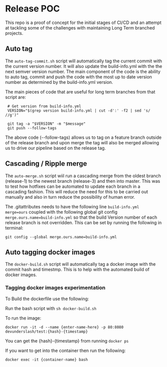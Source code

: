 # Release POC
This repo is a proof of concept for the initial stages of CI/CD and an attempt at tackling some of the challenges with maintaining Long Term branched projects.

## Auto tag

The `auto-tag-commit.sh` script will automatically tag the current commit with the current version number. It will also update the build-info.yml with the the next semver version number. The main component of the code is the ability to auto tag, commit and push the code with the most up to date version number as determined by the build-info.yml version.

The main pieces of code that are useful for long term branches from that script are:

``` 
 # Get version from build-info.yml
 VERSION="$(grep version build-info.yml | cut -d':' -f2 | sed 's/ //g')"

 git tag -a "$VERSION" -m "$message"
 git push --follow-tags 
 ```

The above code (--follow-tags) allows us to tag on a feature branch outside of the release branch and upon merge the tag will also be merged allowing us to drive our pipeline based on the release tag. 

## Cascading / Ripple merge

The `auto-merge.sh` script wiil run a cascading merge from the oldest branch (release-1) to the newest branch (release-3) and then into master. This was to test how hotfixes can be automated to update each branch in a cascading fashion. This will reduce the need for this to be carried out manually and also in turn reduce the possibility of human error.

The .gitattributes needs to have the following line `build-info.yml merge=ours` coupled with the following global git config `merge.ours.name=build-info.yml` so that the build Version number of each release branch is not overridden. This can be set by running the following in terminal:
```
git config --global merge.ours.name=build-info.yml
```

## Auto tagging docker images

The `docker-build.sh` script will automatically tag a docker image with the commit hash and timestmp. This is to help with the automated build of docker images.

### Tagging docker images experimentation
To Build the dockerfile use the following:

Run the bash script with `sh docker-build.sh`

To run the image:

`docker run -it -d --name {enter-name-here} -p 80:8080 devunderslash/test:{hash}-{timestamp}` 

You can get the {hash}-{timestamp} from running `docker ps`

If you want to get into the container then run the following:

`docker exec -it {container-name} bash`
